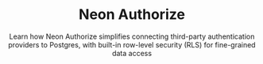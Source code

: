 ---
title: Neon Authorize
subtitle: Learn how Neon Authorize simplifies connecting third-party authentication providers to Postgres, with built-in row-level security (RLS) for fine-grained data access
enableTableOfContents: true
---